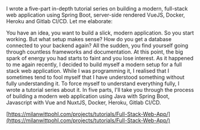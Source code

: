 I wrote a five-part in-depth tutorial series on building a modern, full-stack web application using Spring Boot, server-side rendered VueJS, Docker, Heroku and Gitlab CI/CD. Let me elaborate:

You have an idea, you want to build a slick, modern application. So you start working. But what setup makes sense? How do you get a database connected to your backend again? All the sudden, you find yourself going through countless frameworks and documentation. At this point, the big spark of energy you had starts to faint and you lose interest. As it happened to me again recently, I decided to build myself a modern setup for a full stack web application. While I was programming it, I realised that I sometimes tend to fool myself that I have understood something without fully understanding it. To force myself to understand everything fully, I wrote a tutorial series about it. In five parts, I'll take you through the process of building a modern web application using Java with Spring Boot, Javascript with Vue and NuxtJS, Docker, Heroku, Gitlab CI/CD.

[https://milanwittpohl.com/projects/tutorials/Full-Stack-Web-App/](https://milanwittpohl.com/projects/tutorials/Full-Stack-Web-App/)